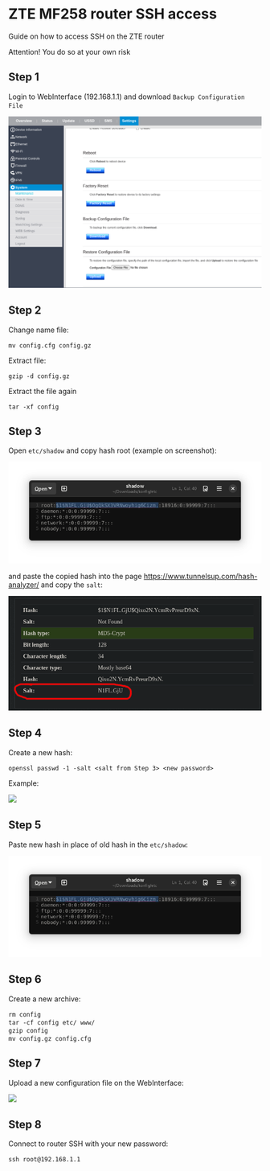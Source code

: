# ZTE MF258 router SSH access

Guide on how to access SSH on the ZTE router

Attention! You do so at your own risk

## Step 1
Login to WebInterface (192.168.1.1) and download `Backup Configuration File`

<img src="https://github.com/realiis/zte-mf258-ssh-access/raw/master/backuprestore.png">

## Step 2
Change name file:
```
mv config.cfg config.gz
```

Extract file:
```
gzip -d config.gz
```

Extract the file again
```
tar -xf config
``` 

## Step 3
Open `etc/shadow` and copy hash root (example on screenshot):

<img src="https://github.com/realiis/zte-mf258-ssh-access/raw/master/etcshadow.png">
  
and paste the copied hash into the page https://www.tunnelsup.com/hash-analyzer/ and copy the `salt`:

<img src="https://github.com/realiis/zte-mf258-ssh-access/raw/master/salt.png">

## Step 4

Create a new hash:
```
openssl passwd -1 -salt <salt from Step 3> <new password>
```

Example:

<img src="https://github.com/">

## Step 5
Paste new hash in place of old hash in the `etc/shadow`:

<img src="./etcshadow.png">

## Step 6
Create a new archive:
```
rm config
tar -cf config etc/ www/
gzip config
mv config.gz config.cfg
```

## Step 7
Upload a new configuration file on the WebInterface:

<img src="asd">

## Step 8

Connect to router SSH with your new password:

```
ssh root@192.168.1.1
```
